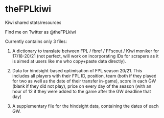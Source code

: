 # theFPLkiwi
Kiwi shared stats/resources

Find me on Twitter as @theFPLkiwi

Currently contains only 3 files:

1. A dictionary to translate between FPL / fbref / FFscout / Kiwi moniker for 17/18-20/21 (not perfect, will work on incorporating IDs for scrapers as it is aimed at users like me who copy+paste data directly).

2. Data for hindsight-based optimisation of FPL season 20/21. This includes all players with their FPL ID, position, team (both if they played for two as well as the date of their transfer in-game), score in each GW (blank if they did not play), price on every day of the season (with an hour of 12 if they were added to the game after the GW deadline that day)

3. A supplementary file for the hindsight data, containing the dates of each GW.
